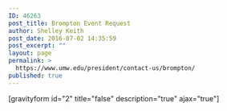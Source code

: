 ```yaml
---
ID: 46263
post_title: Brompton Event Request
author: Shelley Keith
post_date: 2016-07-02 14:35:59
post_excerpt: ""
layout: page
permalink: >
  https://www.umw.edu/president/contact-us/brompton/
published: true
---
```

[gravityform id="2" title="false" description="true" ajax="true"]